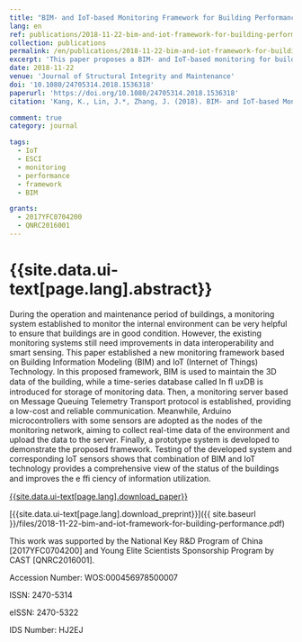 ```yaml
---
title: "BIM- and IoT-based Monitoring Framework for Building Performance Management"
lang: en
ref: publications/2018-11-22-bim-and-iot-framework-for-building-performance
collection: publications
permalink: /en/publications/2018-11-22-bim-and-iot-framework-for-building-performance
excerpt: 'This paper proposes a BIM- and IoT-based monitoring for building performance management'
date: 2018-11-22
venue: 'Journal of Structural Integrity and Maintenance'
doi: '10.1080/24705314.2018.1536318'
paperurl: 'https://doi.org/10.1080/24705314.2018.1536318'
citation: 'Kang, K., Lin, J.*, Zhang, J. (2018). BIM- and IoT-based Monitoring Framework for Building Performance Management. <i>Journal of Structural Integrity and Maintenance</i>, 3(4), 254-261.'

comment: true
category: journal

tags: 
  - IoT
  - ESCI
  - monitoring
  - performance
  - framework
  - BIM

grants:
  - 2017YFC0704200
  - QNRC2016001
---
```



{{site.data.ui-text[page.lang].abstract}}
====

During the operation and maintenance period of buildings, a monitoring system established to monitor the internal environment can be very helpful to ensure that buildings are in good condition. However, the existing monitoring systems still need improvements in data interoperability and smart sensing. This paper established a new monitoring framework based on Building Information Modeling (BIM) and IoT (Internet of Things) Technology. In this proposed framework, BIM is used to maintain the 3D data of the building, while a time-series database called In ﬂ uxDB is introduced for storage of monitoring data. Then, a monitoring server based on Message Queuing Telemetry Transport protocol is established, providing a low-cost and reliable communication. Meanwhile, Arduino microcontrollers with some sensors are adopted as the nodes of the monitoring network, aiming to collect real-time data of the environment and upload the data to the server. Finally, a prototype system is developed to demonstrate the proposed framework. Testing of the developed system and corresponding IoT sensors shows that combination of BIM and IoT technology provides a comprehensive view of the status of the buildings and improves the e ﬃ ciency of information utilization.

[{{site.data.ui-text[page.lang].download_paper}}](https://doi.org/10.1080/24705314.2018.1536318)

[{{site.data.ui-text[page.lang].download_preprint}}]({{ site.baseurl }}/files/2018-11-22-bim-and-iot-framework-for-building-performance.pdf)

This work was supported by the National Key R&D Program of China [2017YFC0704200] and Young Elite Scientists Sponsorship Program by CAST [QNRC2016001].

Accession Number: WOS:000456978500007

ISSN: 2470-5314

eISSN: 2470-5322

IDS Number: HJ2EJ